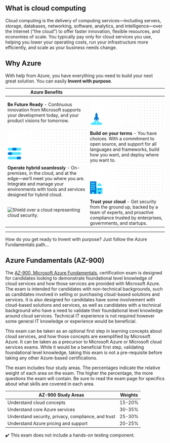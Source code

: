 ## What is cloud computing

Cloud computing is the delivery of computing services—including servers, storage, databases, networking, software, analytics, and intelligence—over the Internet (“the cloud”) to offer faster innovation, flexible resources, and economies of scale. You typically pay only for cloud services you use, helping you lower your operating costs, run your infrastructure more efficiently, and scale as your business needs change.

## Why Azure
With help from Azure, you have everything you need to build your next great solution. You can easily **Invent with purpose**.

| Azure Benefits | |
| --- | --- |
| **Be Future Ready** - Continuous innovation from Microsoft supports your development today, and your product visions for tomorrow. | ![Launching rocket ship representing the future.](../media/future.png) |
| ![Three slider bars representing choice in your usage needs.](../media/build.png)    | **Build on your terms** - You have choices. With a commitment to open source, and support for all languages and frameworks, build how you want, and deploy where you want to. |
| **Operate hybrid seamlessly** - On-premises, in the cloud, and at the edge—we’ll meet you where you are. Integrate and manage your environments with tools and services designed for hybrid cloud. | ![Brick building datacenter next to a cloud datacenter representing both datacenters working together.](../media/hybrid.png) |
| ![Shield over a cloud representing cloud security.](../media/trust.png) | **Trust your cloud** - Get security from the ground up, backed by a team of experts, and proactive compliance trusted by enterprises, governments, and startups. |

---

How do you get ready to Invent with purpose?  Just follow the Azure Fundamentals path...

## Azure Fundamentals (AZ-900)
The  [AZ-900, Microsoft Azure Fundamentals](https://docs.microsoft.com/learn/certifications/exams/az-900?azure-portal=true), certification exam is designed for candidates looking to demonstrate foundational level knowledge of cloud services and how those services are provided with Microsoft Azure. The exam is intended for candidates with non-technical backgrounds, such as candidates involved in selling or purchasing cloud-based solutions and services. It is also designed for candidates have some involvement with cloud-based solutions and services, as well as candidates with a technical background who have a need to validate their foundational level knowledge around cloud services. Technical IT experience is not required however some general IT knowledge or experience would be beneficial.

This exam can be taken as an optional first step in learning concepts about cloud services, and how those concepts are exemplified by Microsoft Azure. It can be taken as a precursor to Microsoft Azure or Microsoft cloud services exams. While it would be a beneficial first step, validating foundational level knowledge, taking this exam is not a pre-requisite before taking any other Azure-based certifications. 

The exam includes four study areas. The percentages indicate the relative weight of each area on the exam. The higher the percentage, the more questions the exam will contain. Be sure to read the exam page for specifics about what skills are covered in each area.

| AZ-900 Study Areas| Weights |
| - | - |
| Understand cloud concepts| 15-20% |
| Understand core Azure services| 30-35% |
| Understand security, privacy, compliance, and trust| 25-30% |
| Understand Azure pricing and support | 20-25% |

✔️ This exam does not include a hands-on testing component. 
